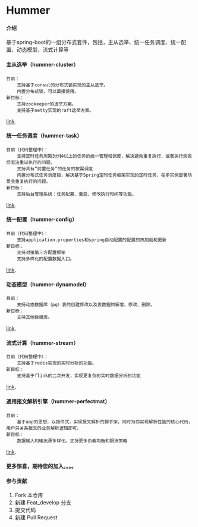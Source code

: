 # Hummer

#### 介绍
基于spring-boot的一组分布式套件，包括，主从选举、统一任务调度、统一配置、动态模型、流式计算等

#### 主从选举（hummer-cluster）
    目前：
        支持基于consul的分布式锁实现的主从选举。
        内置分布式锁，可以直接使用。
    新目标：
        支持zookeeper的选举方案。
        支持基于netty实现的raft选举方案。
[link](./hummer-cluster/readme.md). 
#### 统一任务调度（hummer-task）
    目前（代码整理中）：
        支持定时任务周期3分钟以上的任务的统一管理和调度，解决避免重复执行，或者执行失败后无法重试执行的问题。
        支持具有“前置任务”的任务的按需调度
        内置分布式任务调度锁，解决基于Spring定时任务框架实现的定时任务，在多实例部署场景会重复执行的问题。
    新目标：
        支持后台管理系统：任务配置、重启、修改执行时间等功能。
[link](./hummer-task/readme.md). 
#### 统一配置（hummer-config）
    目前（代码整理中）：
        支持application.properties和spring自动配置的配置的热加载和更新
    新目标：
        支持对接第三方配置框架
        支持多样化的配置数据入口。
[link](./hummer-config/readme.md). 
#### 动态模型（hummer-dynamodel）
    目前：
        支持动态数据库（pg）表的创建修改以及表数据的新增、修改、删除。
    新目标：
        支持其他数据库。
[link](./hummer-dynamodel/readme.md). 
#### 流式计算（hummer-stream）
    目前（代码整理中）：
        支持基于redis实现的实时分析的功能。
    新目标：
        支持基于flink的二次开发，实现更复杂的实时数据分析的功能
[link](./hummer-stream/readme.md). 

#### 通用报文解析引擎（hummer-perfectmat）
    目前：
        基于aop的思想，以插件式，实现报文解析的脚手架，同时为你实现解析性能的核心代码，用户只关系报文的业务解析逻辑即可。
    新目标：
        数据输入和输出源多样化。支持更多负载均衡和限流策略
[link](./hummer-perfectmat/readme.md). 

#### 更多惊喜，期待您的加入。。。。

#### 参与贡献

1.  Fork 本仓库
2.  新建 Feat_develop 分支
3.  提交代码
4.  新建 Pull Request
